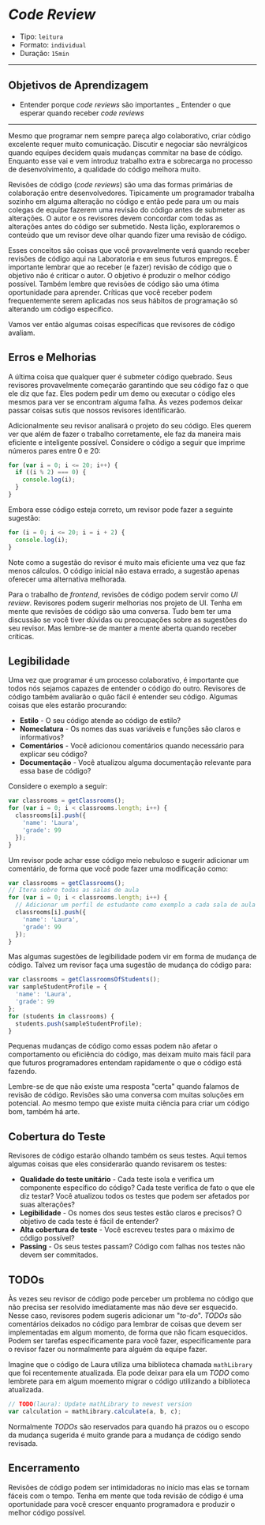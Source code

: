 # _Code Review_

- Tipo: `leitura`
- Formato: `individual`
- Duração: `15min`

***

## Objetivos de Aprendizagem

- Entender porque _code reviews_ são importantes
_ Entender o que esperar quando receber _code reviews_

***

Mesmo que programar nem sempre pareça algo colaborativo, criar código excelente requer muito comunicação. Discutir e negociar são nevrálgicos quando equipes decidem quais mudanças commitar na base de código. Enquanto esse vai e vem introduz trabalho extra e sobrecarga no processo de desenvolvimento, a qualidade do código melhora muito.

Revisões de código (_code reviews_) são uma das formas primárias de colaboração entre desenvolvedores. Tipicamente um programador trabalha sozinho em alguma alteração no código e então pede para um ou mais colegas de equipe fazerem uma revisão do código antes de submeter as alterações. O autor e os revisores devem concordar com todas as alterações antes do código ser submetido. Nesta lição, exploraremos o conteúdo que um revisor deve olhar quando fizer uma revisão de código.

Esses conceitos são coisas que você provavelmente verá quando receber revisões de código aqui na Laboratoria e em seus futuros empregos. É importante lembrar que ao receber (e fazer) revisão de código que o objetivo não é criticar o autor. O objetivo é produzir o melhor código possível. Também lembre que revisões de código são uma ótima oportunidade para aprender. Críticas que você receber podem frequentemente serem aplicadas nos seus hábitos de programação só alterando um código específico.

Vamos ver então algumas coisas específicas que revisores de código avaliam.

## Erros e Melhorias

A última coisa que qualquer quer é submeter código quebrado. Seus revisores provavelmente começarão garantindo que seu código faz o que ele diz que faz. Eles podem pedir um demo ou executar o código eles mesmos para ver se encontram alguma falha. Às vezes podemos deixar passar coisas sutis que nossos revisores identificarão.

Adicionalmente seu revisor analisará o projeto do seu código. Eles querem ver que além de fazer o trabalho corretamente, ele faz da maneira mais eficiente e inteligente possível. Considere o código a seguir que imprime números pares entre 0 e 20:

```javascript
for (var i = 0; i <= 20; i++) {
  if ((i % 2) === 0) {
    console.log(i);
  }
}
```

Embora esse código esteja correto, um revisor pode fazer a seguinte sugestão:

```javascript
for (i = 0; i <= 20; i = i + 2) {
  console.log(i);
}
```

Note como a sugestão do revisor é muito mais eficiente uma vez que faz menos cálculos. O código inicial não estava errado, a sugestão apenas oferecer uma alternativa melhorada.

Para o trabalho de _frontend_, revisões de código podem servir como _UI review_. Revisores podem sugerir melhorias nos projeto de UI. Tenha em mente que revisões de código são uma conversa. Tudo bem ter uma discussão se você tiver dúvidas ou preocupações sobre as sugestões do seu revisor. Mas lembre-se de manter a mente aberta quando receber críticas.

## Legibilidade

Uma vez que programar é um processo colaborativo, é importante que todos nós sejamos capazes de entender o código do outro. Revisores de código também avaliarão o quão fácil é entender seu código. Algumas coisas que eles estarão procurando:

- **Estilo** - O seu código atende ao código de estilo?
- **Nomeclatura** - Os nomes das suas variáveis e funções são claros e informativos?
- **Comentários** - Você adicionou comentários quando necessário para explicar seu código?
- **Documentação** - Você atualizou alguma documentação relevante para essa base de código?

Considere o exemplo a seguir:

```javascript
var classrooms = getClassrooms();
for (var i = 0; i < classrooms.length; i++) {
  classrooms[i].push({
    'name': 'Laura',
    'grade': 99
  });
}
```

Um revisor pode achar esse código meio nebuloso e sugerir adicionar um comentário, de forma que você pode fazer uma modificação como:
```javascript
var classrooms = getClassrooms();
// Itera sobre todas as salas de aula
for (var i = 0; i < classrooms.length; i++) {
  // Adicionar um perfil de estudante como exemplo a cada sala de aula
  classrooms[i].push({
    'name': 'Laura',
    'grade': 99
  });
}
```

Mas algumas sugestões de legibilidade podem vir em forma de mudança de código. Talvez um revisor faça uma sugestão de mudança do código para:

```javascript
var classrooms = getClassroomsOfStudents();
var sampleStudentProfile = {
  'name': 'Laura',
  'grade': 99
};
for (students in classrooms) {
  students.push(sampleStudentProfile);
}
```

Pequenas mudanças de código como essas podem não afetar o comportamento ou eficiência do código, mas deixam muito mais fácil para que futuros programadores entendam rapidamente o que o código está fazendo.

Lembre-se de que não existe uma resposta "certa" quando falamos de revisão de código. Revisões são uma conversa com muitas soluções em potencial. Ao mesmo tempo que existe muita ciência para criar um código bom, também há arte.

## Cobertura do Teste

Revisores de código estarão olhando também os seus testes. Aqui temos algumas coisas que eles considerarão quando revisarem os testes:

- **Qualidade do teste unitário** - Cada teste isola e verifica um componente específico do código? Cada teste verifica de fato o que ele diz testar? Você atualizou todos os testes que podem ser afetados por suas alterações?
- **Legibilidade** - Os nomes dos seus testes estão claros e precisos? O objetivo de cada teste é fácil de entender?
- **Alta cobertura de teste** - Você escreveu testes para o máximo de código possível?
- **Passing** - Os seus testes passam? Código com falhas nos testes não devem ser commitados.

## TODOs

Às vezes seu revisor de código pode perceber um problema no código que não precisa ser resolvido imediatamente mas não deve ser esquecido. Nesse caso, revisores podem sugeris adicionar um "_to-do_". _TODOs_ são comentários deixados no código para lembrar de coisas que devem ser implementadas em algum momento, de forma que não ficam esquecidos. Podem ser tarefas especificamente para você fazer, especificamente para o revisor fazer ou normalmente para alguém da equipe fazer.

Imagine que o código de Laura utiliza uma biblioteca chamada `mathLibrary` que foi recentemente atualizada. Ela pode deixar para ela um _TODO_ como lembrete para em algum moemento migrar o código utilizando a biblioteca atualizada. 

```javascript
// TODO(laura): Update mathLibrary to newest version
var calculation = mathLibrary.calculate(a, b, c);
```

Normalmente _TODOs_ são reservados para quando há prazos ou o escopo da mudança sugerida é muito grande para a mudança de código sendo revisada.

## Encerramento

Revisões de código podem ser intimidadoras no início mas elas se tornam fáceis com o tempo. Tenha em mente que toda revisão de código é uma oportunidade para você crescer enquanto programadora e produzir o melhor código possível.